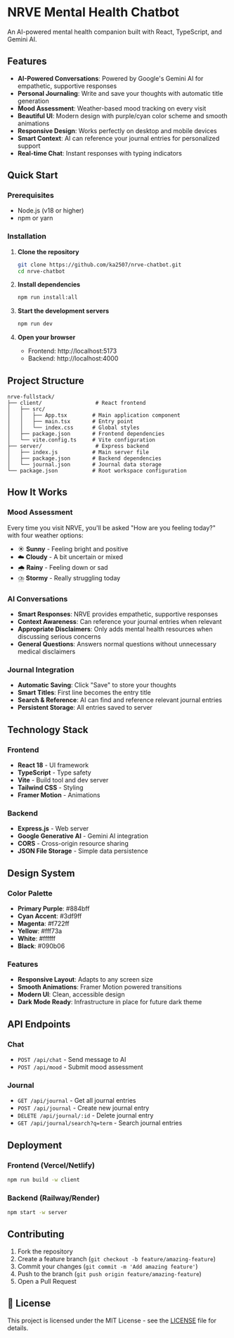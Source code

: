 # NRVE Mental Health Chatbot

An AI-powered mental health companion built with React, TypeScript, and Gemini AI.

##  Features

- **AI-Powered Conversations**: Powered by Google's Gemini AI for empathetic, supportive responses
- **Personal Journaling**: Write and save your thoughts with automatic title generation
- **Mood Assessment**: Weather-based mood tracking on every visit
- **Beautiful UI**: Modern design with purple/cyan color scheme and smooth animations
- **Responsive Design**: Works perfectly on desktop and mobile devices
- **Smart Context**: AI can reference your journal entries for personalized support
- **Real-time Chat**: Instant responses with typing indicators

## Quick Start

### Prerequisites
- Node.js (v18 or higher)
- npm or yarn

### Installation

1. **Clone the repository**
   ```bash
   git clone https://github.com/ka2507/nrve-chatbot.git
   cd nrve-chatbot
   ```

2. **Install dependencies**
   ```bash
   npm run install:all
   ```

3. **Start the development servers**
   ```bash
   npm run dev
   ```

4. **Open your browser**
   - Frontend: http://localhost:5173
   - Backend: http://localhost:4000

## Project Structure

```
nrve-fullstack/
├── client/                 # React frontend
│   ├── src/
│   │   ├── App.tsx        # Main application component
│   │   ├── main.tsx       # Entry point
│   │   └── index.css      # Global styles
│   ├── package.json       # Frontend dependencies
│   └── vite.config.ts     # Vite configuration
├── server/                 # Express backend
│   ├── index.js           # Main server file
│   ├── package.json       # Backend dependencies
│   └── journal.json       # Journal data storage
└── package.json           # Root workspace configuration
```

## How It Works

### Mood Assessment
Every time you visit NRVE, you'll be asked "How are you feeling today?" with four weather options:
- ☀️ **Sunny** - Feeling bright and positive
- ☁️ **Cloudy** - A bit uncertain or mixed
- 🌧️ **Rainy** - Feeling down or sad
- ⛈️ **Stormy** - Really struggling today

### AI Conversations
- **Smart Responses**: NRVE provides empathetic, supportive responses
- **Context Awareness**: Can reference your journal entries when relevant
- **Appropriate Disclaimers**: Only adds mental health resources when discussing serious concerns
- **General Questions**: Answers normal questions without unnecessary medical disclaimers

### Journal Integration
- **Automatic Saving**: Click "Save" to store your thoughts
- **Smart Titles**: First line becomes the entry title
- **Search & Reference**: AI can find and reference relevant journal entries
- **Persistent Storage**: All entries saved to server

##  Technology Stack

### Frontend
- **React 18** - UI framework
- **TypeScript** - Type safety
- **Vite** - Build tool and dev server
- **Tailwind CSS** - Styling
- **Framer Motion** - Animations

### Backend
- **Express.js** - Web server
- **Google Generative AI** - Gemini AI integration
- **CORS** - Cross-origin resource sharing
- **JSON File Storage** - Simple data persistence

## Design System

### Color Palette
- **Primary Purple**: #884bff
- **Cyan Accent**: #3df9ff
- **Magenta**: #f722ff
- **Yellow**: #fff73a
- **White**: #ffffff
- **Black**: #090b06

### Features
- **Responsive Layout**: Adapts to any screen size
- **Smooth Animations**: Framer Motion powered transitions
- **Modern UI**: Clean, accessible design
- **Dark Mode Ready**: Infrastructure in place for future dark theme

## API Endpoints

### Chat
- `POST /api/chat` - Send message to AI
- `POST /api/mood` - Submit mood assessment

### Journal
- `GET /api/journal` - Get all journal entries
- `POST /api/journal` - Create new journal entry
- `DELETE /api/journal/:id` - Delete journal entry
- `GET /api/journal/search?q=term` - Search journal entries

## Deployment

### Frontend (Vercel/Netlify)
```bash
npm run build -w client
```

### Backend (Railway/Render)
```bash
npm start -w server
```

## Contributing

1. Fork the repository
2. Create a feature branch (`git checkout -b feature/amazing-feature`)
3. Commit your changes (`git commit -m 'Add amazing feature'`)
4. Push to the branch (`git push origin feature/amazing-feature`)
5. Open a Pull Request

## 📄 License

This project is licensed under the MIT License - see the [LICENSE](LICENSE) file for details.

